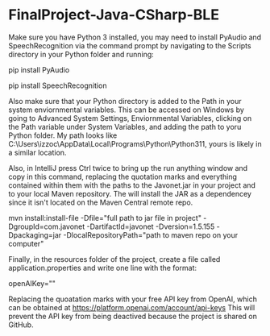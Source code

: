 # FinalProject-Java-CSharp-BLE

Make sure you have Python 3 installed, you may need to install PyAudio and SpeechRecognition via the command prompt by navigating to the Scripts directory 
in your Python folder and running:

pip install PyAudio 

pip install SpeechRecognition

Also make sure that your Python directory is added to the Path in your system enviornmental variables. This can be accessed on Windows by going to 
Advanced System Settings, Enviornmental Variables, clicking on the Path variable under System Variables, and adding the path to yoru Python folder.
My path looks like C:\Users\izzoc\AppData\Local\Programs\Python\Python311, yours is likely in a similar location. 

Also, in IntelliJ press Ctrl twice to bring up the run anything window and copy in this command, replacing the quotation marks and everything contained within them
with the paths to the Javonet.jar in your project and to your local Maven repository. The will install the JAR as a dependencey 
since it isn't located on the Maven Central remote repo.

mvn install:install-file -Dfile="full path to jar file in project" -DgroupId=com.javonet -DartifactId=javonet 
-Dversion=1.5.155 -Dpackaging=jar -DlocalRepositoryPath="path to maven repo on your computer"

Finally, in the resources folder of the project, create a file called application.properties and write one line with the format:

openAIKey=""

Replacing the quoatation marks with your free API key from OpenAI, which can be obtained at https://platform.openai.com/account/api-keys
This will prevent the API key from being deactived because the project is shared on GitHub. 
